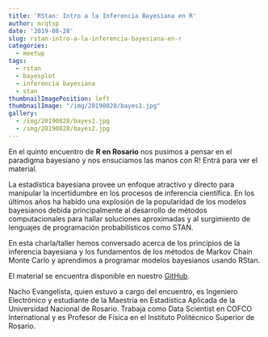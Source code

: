 ```yaml
---
title: 'RStan: Intro a la Inferencia Bayesiana en R'
author: mrqtsp
date: '2019-08-28'
slug: rstan-intro-a-la-inferencia-bayesiana-en-r
categories:
  - meetup
tags:
  - rstan
  - bayesplot
  - inferencia bayesiana
  - stan
thumbnailImagePosition: left
thumbnailImage: "/img/20190828/bayes1.jpg"
gallery:
  - /img/20190828/bayes1.jpg
  - /img/20190828/bayes2.jpg
---
```


En el quinto encuentro de **R en Rosario** nos pusimos a pensar en el paradigma bayesiano y nos ensuciamos las manos con R! Entrá para ver el material.

<!--more-->

La estadística bayesiana provee un enfoque atractivo y directo para manipular la incertidumbre en los procesos de inferencia científica. En los últimos años ha habido una explosión de la popularidad de los modelos bayesianos debida principalmente al desarrollo de métodos computacionales para hallar soluciones aproximadas y al surgimiento de lenguajes de programación probabilísticos como STAN.

En esta charla/taller hemos conversado acerca de los principios de la inferencia bayesiana y los fundamentos de los métodos de Markov Chain Monte Carlo y aprendimos  a programar modelos bayesianos usando RStan.

El material se encuentra disponible en nuestro [GitHub](https://github.com/renrosario/Presentaciones/tree/master/20190827%20Intro%20a%20Inferencia%20Bayesiana%20con%20StanR).

Nacho Evangelista, quien estuvo a cargo del encuentro, es Ingeniero Electrónico y estudiante de la Maestría en Estadística Aplicada de la Universidad Nacional de Rosario. Trabaja como Data Scientist en COFCO International y es Profesor de Física en el Instituto Politécnico Superior de Rosario.

